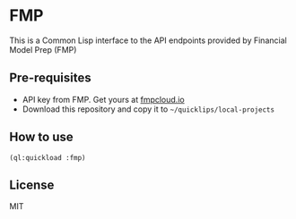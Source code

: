 # FMP
This is a Common Lisp interface to the API endpoints provided by Financial Model Prep (FMP)


## Pre-requisites
- API key from FMP. Get yours at [fmpcloud.io](https://fmpcloud.io/)
- Download this repository and copy it to `~/quicklips/local-projects`

## How to use

```
(ql:quickload :fmp)
```


## License

MIT
